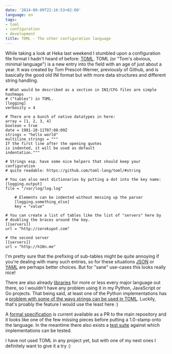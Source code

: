 ```yaml
---
date: '2014-09-09T22:16:53+02:00'
language: en
tags:
- toml
- configuration
- development
title: TOML - The other configuration language
---
```



While taking a look at Heka last weekend I stumbled upon a configuration file
format I hadn't heard of before: [TOML][]. TOML (or "Tom's obvious, minimal
language") is a new entry into the field with an age of just about a year. It
was created by Tom Prescot-Werner, previously of Github, and is basically
the good old INI format but with more data structures and different
string handling.

```
# What would be described as a section in INI/CFG files are simple hashmaps
# ("tables") in TOML.
[logging]
verbosity = 4

# There are a bunch of native datatypes in here:
array = [1, 2, 3, 4]
boolean = true
date = 1981-10-11T07:08:09Z
strings = "hello world"
multiline_strings = """
If the first line after the opening quotes
is indented, it will be used as default
indentation."""

# Strings esp. have some nice helpers that should keep your configuration
# quite readable: https://github.com/toml-lang/toml/#string

# You can also nest dictionaries by putting a dot into the key name:
[logging.output]
file = "/var/log/log.log"

    # Elements can be indented without messing up the parser
    [logging.something_else]
    key = "value"

# You can create a list of tables like the list of "servers" here by
# doubling the braces around the key.
[[servers]]
url = "http://zerokspot.com"

# the second server
[[servers]]
url = "http://h10n.me"

```

I'm pretty sure that the prefixing of sub-tables might be quite annoying if
you're dealing with many such entries, so for these situations [JSON][] or
[YAML][] are perhaps better choices. But for "sane" use-cases this looks
really nice!

There are also already [libraries][lib] for more or less every major language
out there, so I wouldn't have any problem using it in my Python, JavaScript or
Go projects. That being said, at least one of the Python implementations has a
[problem with some of the ways strings can be used in TOML][pyprob]. Luckily,
that's proably the feature I would use the least here :)

A [formal specification][specpr] is current available as a PR to the main
repository and it looks like one of the few missing pieces before putting a
1.0-stamp onto the language. In the meantime there also exists a [test
suite][ts] against which implementations can be tested.

I have not used TOML in any project yet, but with one of my next ones I
definitely want to give it a try :)

[toml]: https://github.com/toml-lang/toml/
[lib]: https://github.com/toml-lang/toml#implementations
[specpr]: https://github.com/toml-lang/toml/pull/236
[yaml]: http://yaml.org/
[pyprob]: https://github.com/uiri/toml/issues/19
[json]: http://json.org/
[ts]: https://github.com/BurntSushi/toml-test
